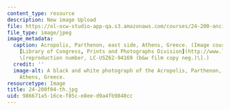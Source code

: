 ```yaml
---
content_type: resource
description: New image Upload
file: https://ol-ocw-studio-app-qa.s3.amazonaws.com/courses/24-200-ancient-philosophy-fall-2004/986671a516cef85ce8eed9a4fb9848cc_24-200f04-th.jpg
file_type: image/jpeg
image_metadata:
  caption: Acropolis, Parthenon, east side, Athens, Greece. (Image courtesy of the
    [Library of Congress, Prints and Photographs Division](http://www.loc.gov/rr/print/)
    \[reproduction number, LC-USZ62-94169 (b&w film copy neg.)\].)
  credit: ''
  image-alt: A black and white photograph of the Acropolis, Parthenon, east side,
    Athens, Greece.
resourcetype: Image
title: 24-200f04-th.jpg
uid: 986671a5-16ce-f85c-e8ee-d9a4fb9848cc
---
```

